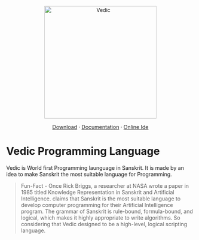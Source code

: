 <p align="center"><a href="https://vedic-lang.github.io"><img alt="Vedic" src="https://raw.githubusercontent.com/vedic-lang/logo/main/logo.svg" width="300vw"/></a></p>
<p align="center">
	<a href="https://vedic-lang.github.io/download">Download</a> ·
	<a href="https://vedic-lang.github.io/">Documentation</a> ·
	<a href="https://vedic-lang.github.io/vedic-ide">Online Ide</a>
</p>

# Vedic Programming Language

Vedic is World first Programming launguage in Sanskrit. It is made by an idea to make Sanskrit the most suitable language for Programming.

>Fun-Fact - Once Rick Briggs, a researcher at NASA wrote a paper in 1985 titled Knowledge Representation in Sanskrit and Artificial Intelligence. claims that Sanskrit is the most suitable language to develop computer programming for their Artificial Intelligence program. The grammar of Sanskrit is rule-bound, formula-bound, and logical, which makes it highly appropriate to write algorithms. So considering that Vedic designed to be a high-level, logical scripting language.

